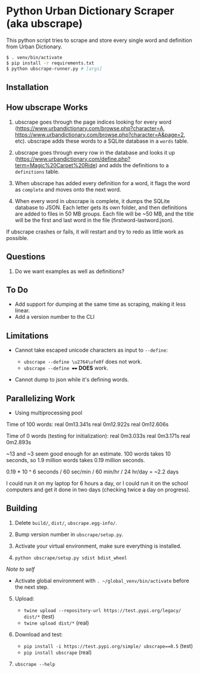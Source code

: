 # Python Urban Dictionary Scraper (aka ubscrape)

This python script tries to scrape and store every single word and definition from Urban Dictionary.

```bash
$ . venv/bin/activate
$ pip install -r requirements.txt
$ python ubscrape-runner.py # [args]
```

## Installation

## How ubscrape Works

1. ubscrape goes through the page indices looking for every word (https://www.urbandictionary.com/browse.php?character=A, https://www.urbandictionary.com/browse.php?character=A&page=2, etc). ubscrape adds these words to a SQLite database in a `words` table.

2. ubscrape goes through every row in the database and looks it up (https://www.urbandictionary.com/define.php?term=Magic%20Carpet%20Ride) and adds the definitions to a `definitions` table.

3. When ubscrape has added every definition for a word, it flags the word as `complete` and moves onto the next word.

4. When every word in ubscrape is complete, it dumps the SQLite database to JSON. Each letter gets its own folder, and then definitions are added to files in 50 MB groups. Each file will be ~50 MB, and the title will be the first and last word in the file (firstword-lastword.json).

If ubscrape crashes or fails, it will restart and try to redo as little work as possible.

## Questions

1. Do we want examples as well as definitions?

## To Do

- Add support for dumping at the same time as scraping, making it less linear.
- Add a version number to the CLI

## Limitations

- Cannot take escaped unicode characters as input to `--define`:

  - `ubscrape --define \u2764\ufe0f` does not work.
  - `ubscrape --define ❤️❤️` **DOES** work.

- Cannot dump to json while it's defining words.

## Parallelizing Work

- Using multiprocessing pool

Time of 100 words:
real 0m13.341s
real 0m12.922s
real 0m12.606s

Time of 0 words (testing for initialization):
real 0m3.033s
real 0m3.171s
real 0m2.893s

~13 and ~3 seem good enough for an estimate. 100 words takes 10 seconds, so 1.9 million words takes 0.19 million seconds.

0.19 \* 10 ^ 6 seconds / 60 sec/min / 60 min/hr / 24 hr/day = ~2.2 days

I could run it on my laptop for 6 hours a day, or I could run it on the school computers and get it done in two days (checking twice a day on progress).

## Building

1. Delete `build/`, `dist/`, `ubscrape.egg-info/`.

2. Bump version number in `ubscrape/setup.py`.

3. Activate your virtual environment, make sure everything is installed.

4. `python ubscrape/setup.py sdist bdist_wheel`

_Note to self_

- Activate global environment with `. ~/global_venv/bin/activate` before the next step.

5. Upload:

   - `twine upload --repository-url https://test.pypi.org/legacy/ dist/*` (test)
   - `twine upload dist/*` (real)

6. Download and test:

   - `pip install -i https://test.pypi.org/simple/ ubscrape==0.5` (test)
   - `pip install ubscrape` (real)

7. `ubscrape --help`
